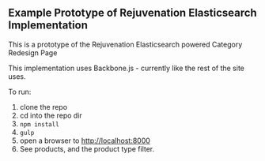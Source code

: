 ## Example Prototype of Rejuvenation Elasticsearch Implementation

This is a prototype of the Rejuvenation Elasticsearch powered Category Redesign Page

This implementation uses Backbone.js - currently like the rest of the site uses.

To run:

1. clone the repo
1. cd into the repo dir
1. `npm install`
1. `gulp`
1. open a browser to [http://localhost:8000](http://localhost:8000)
1. See products, and the product type filter.
